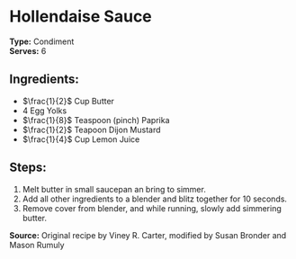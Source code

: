 # Hollendaise Sauce

**Type:** Condiment\
**Serves:** 6

## Ingredients:
- $\frac{1}{2}$ Cup Butter
- 4 Egg Yolks
- $\frac{1}{8}$ Teaspoon (pinch) Paprika
- $\frac{1}{2}$ Teapoon Dijon Mustard
- $\frac{1}{4}$ Cup Lemon Juice

## Steps:
1. Melt butter in small saucepan an bring to simmer.
2. Add all other ingredients to a blender and blitz together for 10 seconds.
3. Remove cover from blender, and while running, slowly add simmering butter.

**Source:** Original recipe by Viney R. Carter, modified by Susan Bronder and Mason Rumuly
